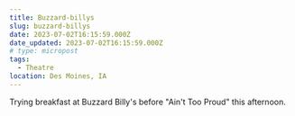 ```yaml
---
title: Buzzard-billys
slug: buzzard-billys
date: 2023-07-02T16:15:59.000Z
date_updated: 2023-07-02T16:15:59.000Z
# type: micropost
tags:
  - Theatre
location: Des Moines, IA
---
```


Trying breakfast at Buzzard Billy's before "Ain't Too Proud" this afternoon.
